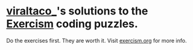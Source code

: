 # [viraltaco_](https://viraltaco.com/)'s solutions to the [Exercism](https://exercism.org/) coding puzzles.
Do the exercises first. They are worth it.
Visit [exercism.org](https://exercism.org/) for more info.
